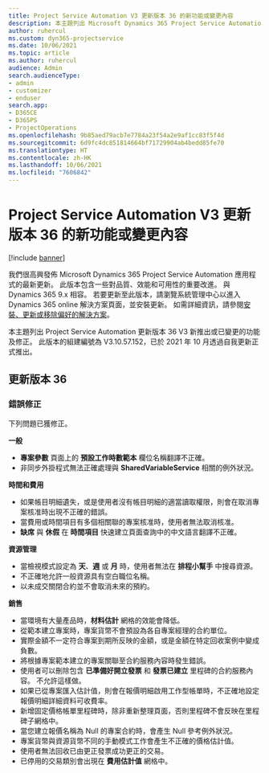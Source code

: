 ```yaml
---
title: Project Service Automation V3 更新版本 36 的新功能或變更內容
description: 本主題列出 Microsoft Dynamics 365 Project Service Automation 更新版本 36 V3 中可用的功能與修正。
author: ruhercul
ms.custom: dyn365-projectservice
ms.date: 10/06/2021
ms.topic: article
ms.author: ruhercul
audience: Admin
search.audienceType:
- admin
- customizer
- enduser
search.app:
- D365CE
- D365PS
- ProjectOperations
ms.openlocfilehash: 9b85aed79acb7e7784a23f54a2e9af1cc83f5f4d
ms.sourcegitcommit: 6d9fc4dc851814664bf71729904ab4bedd85fe70
ms.translationtype: HT
ms.contentlocale: zh-HK
ms.lasthandoff: 10/06/2021
ms.locfileid: "7606842"
---
```

# <a name="whats-new-or-changed-in-project-service-automation-update-release-36-v3"></a>Project Service Automation V3 更新版本 36 的新功能或變更內容

[!include [banner](../includes/psa-now-project-operations.md)]

我們很高興發佈 Microsoft Dynamics 365 Project Service Automation 應用程式的最新更新。 此版本包含一些對品質、效能和可用性的重要改進。 與 Dynamics 365 9.x 相容。 若要更新至此版本，請瀏覽系統管理中心以進入 Dynamics 365 online 解決方案頁面，並安裝更新。 如需詳細資訊，請參閱[安裝、更新或移除偏好的解決方案](/power-platform/admin/install-remove-preferred-solution)。

本主題列出 Project Service Automation 更新版本 36 V3 新推出或已變更的功能及修正。 此版本的組建編號為 V3.10.57.152，已於 2021 年 10 月透過自我更新正式推出。

## <a name="update-release-36"></a>更新版本 36

### <a name="bug-fixes"></a>錯誤修正

下列問題已獲修正。

**一般**
- **專案參數** 頁面上的 **預設工作時數範本** 欄位名稱翻譯不正確。
- 非同步外掛程式無法正確處理與 **SharedVariableService** 相關的例外狀況。

**時間和費用**
- 如果帳目明細遺失，或是使用者沒有帳目明細的適當讀取權限，則會在取消專案核准時出現不正確的錯誤。
- 當費用或時間項目有多個相關聯的專案核准時，使用者無法取消核准。
- **缺席** 與 **休假** 在 **時間項目** 快速建立頁面查詢中的中文語言翻譯不正確。

**資源管理**
- 當檢視模式設定為 **天**、**週** 或 **月** 時，使用者無法在 **排程小幫手** 中搜尋資源。
- 不正確地允許一般資源具有空白職位名稱。 
- 以未成交關閉合約並不會取消未來的預約。

**銷售**
- 當環境有大量產品時，**材料估計** 網格的效能會降低。
- 從範本建立專案時，專案貨幣不會預設為各自專案經理的合約單位。
- 實際金額不一定符合專案到期所反映的金額，或是金額在特定回收案例中變成負數。
- 將根據專案範本建立的專案關聯至合約服務內容時發生錯誤。
- 使用者可以刪除包含 **已準備好開立發票** 和 **發票已建立** 里程碑的合約服務內容。 不允許這樣做。
- 如果已從專案匯入估計值，則會在報價明細啟用工作型帳單時，不正確地設定報價明細詳細資料可收費率。
- 新增固定價格帳單里程碑時，除非重新整理頁面，否則里程碑不會反映在里程碑子網格中。
- 當您建立報價名稱為 Null 的專案合約時，會產生 Null 參考例外狀況。
- 專案貨幣與資源貨幣不同的手動模式工作會產生不正確的價格估計值。
- 使用者無法回收已由更正發票成功更正的交易。
- 已停用的交易類別會出現在 **費用估計值** 網格中。



